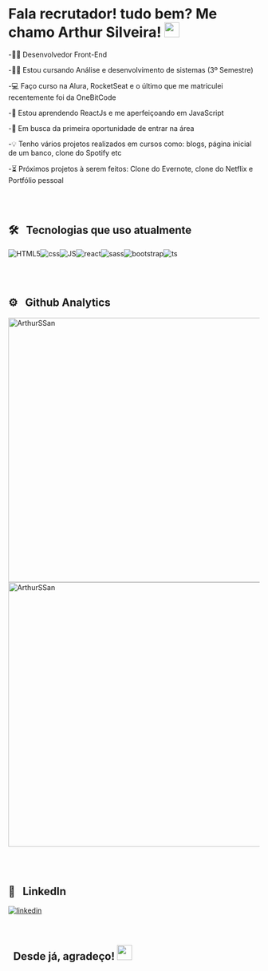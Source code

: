 <h1> Fala recrutador! tudo bem? Me chamo Arthur Silveira!
  <img src="https://raw.githubusercontent.com/kaueMarques/kaueMarques/master/hi.gif" width="30px">
</h1>

-👨‍💻 Desenvolvedor Front-End 

-👨‍🎓 Estou cursando Análise e desenvolvimento de sistemas (3º Semestre)

-💻 Faço curso na Alura, RocketSeat e o último que me matriculei recentemente foi da OneBitCode

-📘 Estou aprendendo ReactJs e me aperfeiçoando em JavaScript

-🔎 Em busca da primeira oportunidade de entrar na área

-💡 Tenho vários projetos realizados em cursos como: blogs, página inicial de um banco, clone do Spotify etc

-⏳ Próximos projetos à serem feitos: Clone do Evernote, clone do Netflix e Portfólio pessoal

<br><br>

## 🛠 &nbsp; Tecnologias que uso atualmente

<div style="display: flex">
  <img align="center" alt="HTML5" src="https://img.shields.io/badge/HTML5-E34F26?style=for-the-badge&logo=html5&logoColor=white">

  <img align="center" alt="css" src="https://img.shields.io/badge/CSS3-1572B6?style=for-the-badge&logo=css3&logoColor=white">

  <img align="center" alt="JS" src="https://img.shields.io/badge/JavaScript-323330?style=for-the-badge&logo=javascript&logoColor=F7DF1E">

  <img align="center" alt="react" src="https://img.shields.io/badge/React-20232A?style=for-the-badge&logo=react&logoColor=61DAFB">

  <img align="center" alt="sass" src="https://img.shields.io/badge/Sass-CC6699?style=for-the-badge&logo=sass&logoColor=white">

  <img align="center" alt="bootstrap" src="https://img.shields.io/badge/Bootstrap-563D7C?style=for-the-badge&logo=bootstrap&logoColor=white">

  <img align="center" alt="ts" src="https://img.shields.io/badge/TypeScript-007ACC?style=for-the-badge&logo=typescript&logoColor=white">
</div>

<br><br>

## ⚙ &nbsp; Github Analytics

<p align="left">
<img width="530em" src="https://github-readme-stats.vercel.app/api?username=ArthurSSan&show_icons=true&theme=radical" alt="ArthurSSan"/>

<img width="530em" src="https://github-readme-stats.vercel.app/api/top-langs/?username=ArthurSSan&layout=compact&theme=radical" alt="ArthurSSan"/>
</p>

<br><br>

## 📱 &nbsp; LinkedIn

[![linkedin](https://img.shields.io/badge/LinkedIn-0077B5?style=for-the-badge&logo=linkedin&logoColor=white)](https://www.linkedin.com/in/arthur-silveira/)

<br>

## &nbsp; Desde já, agradeço! <img src="https://raw.githubusercontent.com/kaueMarques/kaueMarques/master/hi.gif" width="30px">

